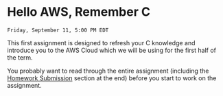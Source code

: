 # Hello AWS, Remember C

```{admonition} Due
Friday, September 11, 5:00 PM EDT
```
This first assignment is designed to refresh your C knowledge and
introduce you to the AWS Cloud which we will be using for the first half
of the term.

You probably want to read through the entire assignment (including the
[Homework Submission](homework_submission) section at the end) before you start to work on the assignment. 
